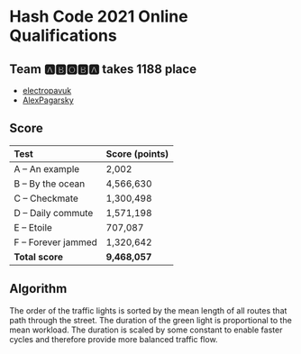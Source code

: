 # Hash Code 2021 Online Qualifications


## Team 🅰️🅱️🅾️🅱️🅰️ takes 1188 place

* [electropavuk](https://github.com/electropavuk)
* [AlexPagarsky](https://github.com/AlexPagarsky)



## Score

| Test               | Score (points)   |
| :------------------| :----------------|
| A – An example     | 2,002            |
| B – By the ocean   | 4,566,630        |
| C – Checkmate      | 1,300,498        |
| D – Daily commute  | 1,571,198        |
| E – Etoile         | 707,087          |
| F – Forever jammed | 1,320,642        |
| **Total score**    | **9,468,057**    |


## Algorithm

The order of the traffic lights is sorted by the mean length of all routes that path through the street. The duration of the green light is proportional to the mean workload. The duration is scaled by some constant to enable faster cycles and therefore provide more balanced traffic flow.